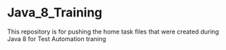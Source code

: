 # Java_8_Training

This repository is for pushing the home task files that were created during Java 8 for Test Automation traning

